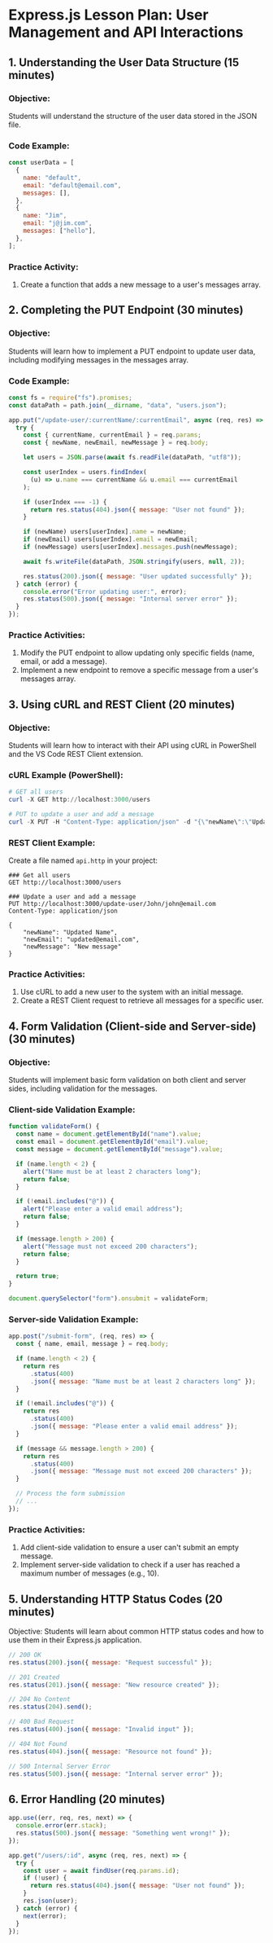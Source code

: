 # Express.js Lesson Plan: User Management and API Interactions

## 1. Understanding the User Data Structure (15 minutes)

### Objective:

Students will understand the structure of the user data stored in the JSON file.

### Code Example:

```javascript
const userData = [
  {
    name: "default",
    email: "default@email.com",
    messages: [],
  },
  {
    name: "Jim",
    email: "j@jim.com",
    messages: ["hello"],
  },
];
```

### Practice Activity:

1. Create a function that adds a new message to a user's messages array.

## 2. Completing the PUT Endpoint (30 minutes)

### Objective:

Students will learn how to implement a PUT endpoint to update user data, including modifying messages in the messages array.

### Code Example:

```javascript
const fs = require("fs").promises;
const dataPath = path.join(__dirname, "data", "users.json");

app.put("/update-user/:currentName/:currentEmail", async (req, res) => {
  try {
    const { currentName, currentEmail } = req.params;
    const { newName, newEmail, newMessage } = req.body;

    let users = JSON.parse(await fs.readFile(dataPath, "utf8"));

    const userIndex = users.findIndex(
      (u) => u.name === currentName && u.email === currentEmail
    );

    if (userIndex === -1) {
      return res.status(404).json({ message: "User not found" });
    }

    if (newName) users[userIndex].name = newName;
    if (newEmail) users[userIndex].email = newEmail;
    if (newMessage) users[userIndex].messages.push(newMessage);

    await fs.writeFile(dataPath, JSON.stringify(users, null, 2));

    res.status(200).json({ message: "User updated successfully" });
  } catch (error) {
    console.error("Error updating user:", error);
    res.status(500).json({ message: "Internal server error" });
  }
});
```

### Practice Activities:

1. Modify the PUT endpoint to allow updating only specific fields (name, email, or add a message).
2. Implement a new endpoint to remove a specific message from a user's messages array.

## 3. Using cURL and REST Client (20 minutes)

### Objective:

Students will learn how to interact with their API using cURL in PowerShell and the VS Code REST Client extension.

### cURL Example (PowerShell):

```powershell
# GET all users
curl -X GET http://localhost:3000/users

# PUT to update a user and add a message
curl -X PUT -H "Content-Type: application/json" -d "{\"newName\":\"Updated Name\",\"newEmail\":\"updated@email.com\",\"newMessage\":\"New message\"}" http://localhost:3000/update-user/John/john@email.com
```

### REST Client Example:

Create a file named `api.http` in your project:

```http
### Get all users
GET http://localhost:3000/users

### Update a user and add a message
PUT http://localhost:3000/update-user/John/john@email.com
Content-Type: application/json

{
    "newName": "Updated Name",
    "newEmail": "updated@email.com",
    "newMessage": "New message"
}
```

### Practice Activities:

1. Use cURL to add a new user to the system with an initial message.
2. Create a REST Client request to retrieve all messages for a specific user.

## 4. Form Validation (Client-side and Server-side) (30 minutes)

### Objective:

Students will implement basic form validation on both client and server sides, including validation for the messages.

### Client-side Validation Example:

```javascript
function validateForm() {
  const name = document.getElementById("name").value;
  const email = document.getElementById("email").value;
  const message = document.getElementById("message").value;

  if (name.length < 2) {
    alert("Name must be at least 2 characters long");
    return false;
  }

  if (!email.includes("@")) {
    alert("Please enter a valid email address");
    return false;
  }

  if (message.length > 200) {
    alert("Message must not exceed 200 characters");
    return false;
  }

  return true;
}

document.querySelector("form").onsubmit = validateForm;
```

### Server-side Validation Example:

```javascript
app.post("/submit-form", (req, res) => {
  const { name, email, message } = req.body;

  if (name.length < 2) {
    return res
      .status(400)
      .json({ message: "Name must be at least 2 characters long" });
  }

  if (!email.includes("@")) {
    return res
      .status(400)
      .json({ message: "Please enter a valid email address" });
  }

  if (message && message.length > 200) {
    return res
      .status(400)
      .json({ message: "Message must not exceed 200 characters" });
  }

  // Process the form submission
  // ...
});
```

### Practice Activities:

1. Add client-side validation to ensure a user can't submit an empty message.
2. Implement server-side validation to check if a user has reached a maximum number of messages (e.g., 10).

## 5. Understanding HTTP Status Codes (20 minutes)

Objective:
Students will learn about common HTTP status codes and how to use them in their Express.js application.

```js
// 200 OK
res.status(200).json({ message: "Request successful" });

// 201 Created
res.status(201).json({ message: "New resource created" });

// 204 No Content
res.status(204).send();

// 400 Bad Request
res.status(400).json({ message: "Invalid input" });

// 404 Not Found
res.status(404).json({ message: "Resource not found" });

// 500 Internal Server Error
res.status(500).json({ message: "Internal server error" });
```

## 6. Error Handling (20 minutes)

```js
app.use((err, req, res, next) => {
  console.error(err.stack);
  res.status(500).json({ message: "Something went wrong!" });
});

app.get("/users/:id", async (req, res, next) => {
  try {
    const user = await findUser(req.params.id);
    if (!user) {
      return res.status(404).json({ message: "User not found" });
    }
    res.json(user);
  } catch (error) {
    next(error);
  }
});
```
